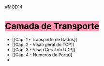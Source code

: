 #MOD14

# <mark style="background: #FF5582A6;">Camada de Transporte</mark>

- [[Cap. 1 - Transporte de Dados]]
- [[Cap. 2 - Visao geral do TCP]]
- [[Cap. 3 - Visao Geral do UDP]]
- [[Cap. 4 - Numeros de Porta]]
- 